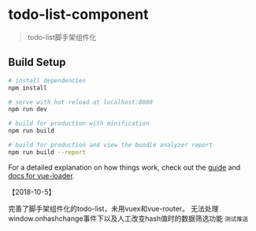 ﻿# todo-list-component

> todo-list脚手架组件化

## Build Setup

``` bash
# install dependencies
npm install

# serve with hot reload at localhost:8080
npm run dev

# build for production with minification
npm run build

# build for production and view the bundle analyzer report
npm run build --report
```

For a detailed explanation on how things work, check out the [guide](http://vuejs-templates.github.io/webpack/) and [docs for vue-loader](http://vuejs.github.io/vue-loader).

【2018-10-5】

完善了脚手架组件化的todo-list，未用vuex和vue-router。
无法处理 window.onhashchange事件下以及人工改变hash值时的数据筛选功能
`测试推送`